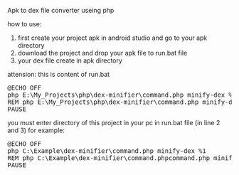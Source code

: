 Apk to dex file converter useing php

how to use:

1. first create your project apk in android studio and go to your apk directory
2. download the project and drop your apk file to run.bat file
3. your dex file create in apk directory

attension: this is content of run.bat

<pre>
@ECHO OFF
php E:\My_Projects\php\dex-minifier\command.php minify-dex %1
REM php E:\My_Projects\php\dex-minifier\command.php minify-dex E:\My_Projects\php\dex-minifier\temp\app-debug.apk
PAUSE
</pre>

you must enter directory of this project in your pc in run.bat file (in line 2 and 3) for example:

<pre>
@ECHO OFF
php C:\Example\dex-minifier\command.php minify-dex %1
REM php C:\Example\dex-minifier\command.phpcommand.php minify-dex C:\Example\dex-minifier\command.php\temp\app-debug.apk
PAUSE
</pre>
